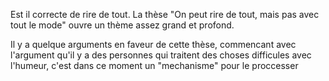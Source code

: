 Est il correcte de rire de tout. La thèse "On peut rire de tout, mais pas avec tout le mode" ouvre un thème assez grand et profond.

Il y a quelque arguments en faveur de cette thèse, commencant avec l'argument  qu'il y a des personnes qui traitent des choses difficules avec l'humeur, c'est dans ce moment un "mechanisme" pour le proccesser